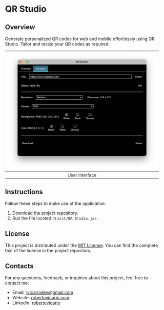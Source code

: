 # QR Studio

## Overview

Generate personalized QR codes for web and mobile effortlessly using QR Studio. Tailor and resize your QR codes as required.

| <img src="https://raw.githubusercontent.com/robertovicario/QR-Studio/master/img/UI.png" alt="UI.png" width="512"/> |
| :--: |
| User Interface |

## Instructions

Follow these steps to make use of the application:

1. Download the project repository.
2. Run the file located in `dist/QR Studio.jar`.

## License

This project is distributed under the [MIT License](https://opensource.org/licenses/MIT). You can find the complete text of the license in the project repository.

## Contacts

For any questions, feedback, or inquiries about this project, feel free to contact me:

- Email: [rvicariodev@gmail.com](mailto:rvicariodev@gmail.com)
- Website: [robertovicario.com](https://www.robertovicario.com)
- LinkedIn: [robertovicario](https://www.linkedin.com/in/robertovicario)
  
